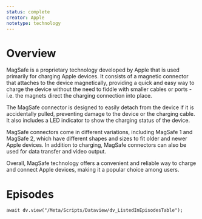 ```yaml
---
status: complete
creator: Apple
notetype: technology
---
```

# Overview
MagSafe is a proprietary technology developed by Apple that is used primarily for charging Apple devices. It consists of a magnetic connector that attaches to the device magnetically, providing a quick and easy way to charge the device without the need to fiddle with smaller cables or ports - i.e. the magnets direct the charging connection into place.

The MagSafe connector is designed to easily detach from the device if it is accidentally pulled, preventing damage to the device or the charging cable. It also includes a LED indicator to show the charging status of the device.

MagSafe connectors come in different variations, including MagSafe 1 and MagSafe 2, which have different shapes and sizes to fit older and newer Apple devices. In addition to charging, MagSafe connectors can also be used for data transfer and video output.

Overall, MagSafe technology offers a convenient and reliable way to charge and connect Apple devices, making it a popular choice among users. 

# Episodes
```dataviewjs
await dv.view("/Meta/Scripts/Dataview/dv_ListedInEpisodesTable");
```
